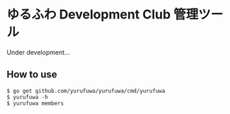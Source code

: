 # ゆるふわ Development Club 管理ツール

Under development...

## How to use

```
$ go get github.com/yurufuwa/yurufuwa/cmd/yurufuwa
$ yurufuwa -h
$ yurufuwa members
```
